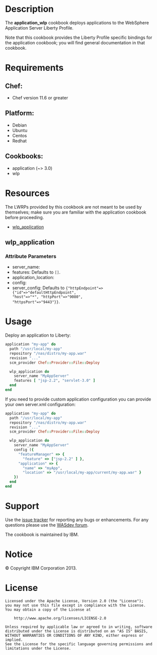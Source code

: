 # Description

The __application_wlp__ cookbook deploys applications to the WebSphere Application Server Liberty Profile.

Note that this cookbook provides the Liberty Profile specific bindings for the application cookbook; you will find general documentation in that cookbook.

# Requirements

## Chef:

* Chef version 11.6 or greater

## Platform:

* Debian
* Ubuntu
* Centos
* Redhat

## Cookbooks:

* application (~> 3.0)
* wlp

# Resources

The LWRPs provided by this cookbook are not meant to be used by themselves; make sure you are familiar with the application cookbook before proceeding.

* [wlp_application](#wlp_application)

## wlp_application


### Attribute Parameters

- server_name: 
- features:  Defaults to <code>[]</code>.
- application_location: 
- config: 
- server_config:  Defaults to <code>{"httpEndpoint"=>{"id"=>"defaultHttpEndpoint", "host"=>"*", "httpPort"=>"9080", "httpsPort"=>"9443"}}</code>.

# Usage

Deploy an application to Liberty:
```ruby
application "my-app" do
  path "/usr/local/my-app"
  repository "/nas/distro/my-app.war"
  revision "..."
  scm_provider Chef::Provider::File::Deploy

  wlp_application do
    server_name "MyAppServer"
    features [ "jsp-2.2", "servlet-3.0" ]
  end
end
```
If you need to provide custom application configuration you can provide your own server.xml configuration:
```ruby
application "my-app" do
  path "/usr/local/my-app"
  repository "/nas/distro/my-app.war"
  revision "..."
  scm_provider Chef::Provider::File::Deploy

  wlp_application do
    server_name "MyAppServer"
    config ({
      "featureManager" => { 
        "feature" => ["jsp-2.2" ] },
      "application" => {
        "name" => "myApp",
        "location" => "/usr/local/my-app/current/my-app.war" }
    })
  end
end
```
# Support

Use the [issue tracker][] for reporting any bugs or enhancements. For any questions please use the [WASdev forum](https://developer.ibm.com/answers/?community=wasdev).

[issue tracker]: https://github.com/WASdev/ci.chef.wlp/issues

The cookbook is maintained by IBM.

# Notice

© Copyright IBM Corporation 2013.

# License

```text
Licensed under the Apache License, Version 2.0 (the "License");
you may not use this file except in compliance with the License.
You may obtain a copy of the License at

    http://www.apache.org/licenses/LICENSE-2.0

Unless required by applicable law or agreed to in writing, software
distributed under the License is distributed on an "AS IS" BASIS,
WITHOUT WARRANTIES OR CONDITIONS OF ANY KIND, either express or implied.
See the License for the specific language governing permissions and
limitations under the License.
```
